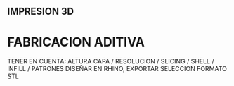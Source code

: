 ## IMPRESION 3D
# FABRICACION ADITIVA
TENER EN CUENTA: ALTURA CAPA / RESOLUCION / SLICING / SHELL / INFILL / PATRONES
DISEÑAR EN RHINO, EXPORTAR SELECCION FORMATO STL
